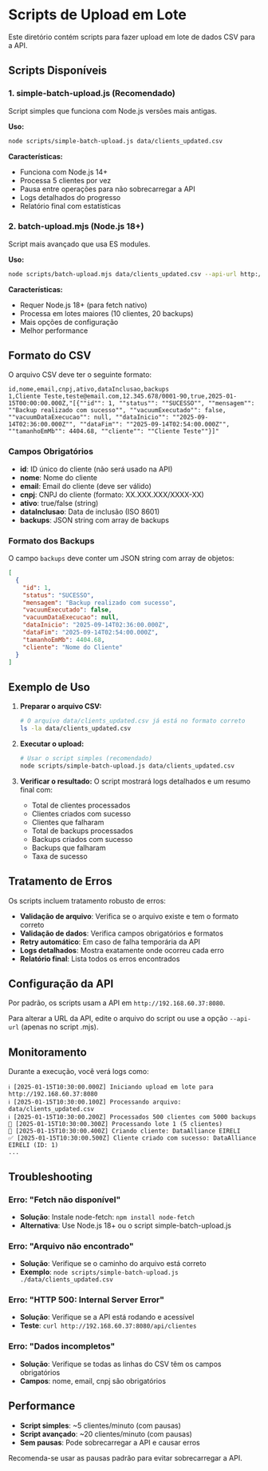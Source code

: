 # Scripts de Upload em Lote

Este diretório contém scripts para fazer upload em lote de dados CSV para a API.

## Scripts Disponíveis

### 1. simple-batch-upload.js (Recomendado)

Script simples que funciona com Node.js versões mais antigas.

**Uso:**
```bash
node scripts/simple-batch-upload.js data/clients_updated.csv
```

**Características:**
- Funciona com Node.js 14+
- Processa 5 clientes por vez
- Pausa entre operações para não sobrecarregar a API
- Logs detalhados do progresso
- Relatório final com estatísticas

### 2. batch-upload.mjs (Node.js 18+)

Script mais avançado que usa ES modules.

**Uso:**
```bash
node scripts/batch-upload.mjs data/clients_updated.csv --api-url http://192.168.60.37:8080
```

**Características:**
- Requer Node.js 18+ (para fetch nativo)
- Processa em lotes maiores (10 clientes, 20 backups)
- Mais opções de configuração
- Melhor performance

## Formato do CSV

O arquivo CSV deve ter o seguinte formato:

```csv
id,nome,email,cnpj,ativo,dataInclusao,backups
1,Cliente Teste,teste@email.com,12.345.678/0001-90,true,2025-01-15T00:00:00.000Z,"[{""id"": 1, ""status"": ""SUCESSO"", ""mensagem"": ""Backup realizado com sucesso"", ""vacuumExecutado"": false, ""vacuumDataExecucao"": null, ""dataInicio"": ""2025-09-14T02:36:00.000Z"", ""dataFim"": ""2025-09-14T02:54:00.000Z"", ""tamanhoEmMb"": 4404.68, ""cliente"": ""Cliente Teste""}]"
```

### Campos Obrigatórios

- **id**: ID único do cliente (não será usado na API)
- **nome**: Nome do cliente
- **email**: Email do cliente (deve ser válido)
- **cnpj**: CNPJ do cliente (formato: XX.XXX.XXX/XXXX-XX)
- **ativo**: true/false (string)
- **dataInclusao**: Data de inclusão (ISO 8601)
- **backups**: JSON string com array de backups

### Formato dos Backups

O campo `backups` deve conter um JSON string com array de objetos:

```json
[
  {
    "id": 1,
    "status": "SUCESSO",
    "mensagem": "Backup realizado com sucesso",
    "vacuumExecutado": false,
    "vacuumDataExecucao": null,
    "dataInicio": "2025-09-14T02:36:00.000Z",
    "dataFim": "2025-09-14T02:54:00.000Z",
    "tamanhoEmMb": 4404.68,
    "cliente": "Nome do Cliente"
  }
]
```

## Exemplo de Uso

1. **Preparar o arquivo CSV:**
   ```bash
   # O arquivo data/clients_updated.csv já está no formato correto
   ls -la data/clients_updated.csv
   ```

2. **Executar o upload:**
   ```bash
   # Usar o script simples (recomendado)
   node scripts/simple-batch-upload.js data/clients_updated.csv
   ```

3. **Verificar o resultado:**
   O script mostrará logs detalhados e um resumo final com:
   - Total de clientes processados
   - Clientes criados com sucesso
   - Clientes que falharam
   - Total de backups processados
   - Backups criados com sucesso
   - Backups que falharam
   - Taxa de sucesso

## Tratamento de Erros

Os scripts incluem tratamento robusto de erros:

- **Validação de arquivo**: Verifica se o arquivo existe e tem o formato correto
- **Validação de dados**: Verifica campos obrigatórios e formatos
- **Retry automático**: Em caso de falha temporária da API
- **Logs detalhados**: Mostra exatamente onde ocorreu cada erro
- **Relatório final**: Lista todos os erros encontrados

## Configuração da API

Por padrão, os scripts usam a API em `http://192.168.60.37:8080`.

Para alterar a URL da API, edite o arquivo do script ou use a opção `--api-url` (apenas no script .mjs).

## Monitoramento

Durante a execução, você verá logs como:

```
ℹ️ [2025-01-15T10:30:00.000Z] Iniciando upload em lote para http://192.168.60.37:8080
ℹ️ [2025-01-15T10:30:00.100Z] Processando arquivo: data/clients_updated.csv
ℹ️ [2025-01-15T10:30:00.200Z] Processados 500 clientes com 5000 backups
🔄 [2025-01-15T10:30:00.300Z] Processando lote 1 (5 clientes)
🔄 [2025-01-15T10:30:00.400Z] Criando cliente: DataAlliance EIRELI
✅ [2025-01-15T10:30:00.500Z] Cliente criado com sucesso: DataAlliance EIRELI (ID: 1)
...
```

## Troubleshooting

### Erro: "Fetch não disponível"
- **Solução**: Instale node-fetch: `npm install node-fetch`
- **Alternativa**: Use Node.js 18+ ou o script simple-batch-upload.js

### Erro: "Arquivo não encontrado"
- **Solução**: Verifique se o caminho do arquivo está correto
- **Exemplo**: `node scripts/simple-batch-upload.js ./data/clients_updated.csv`

### Erro: "HTTP 500: Internal Server Error"
- **Solução**: Verifique se a API está rodando e acessível
- **Teste**: `curl http://192.168.60.37:8080/api/clientes`

### Erro: "Dados incompletos"
- **Solução**: Verifique se todas as linhas do CSV têm os campos obrigatórios
- **Campos**: nome, email, cnpj são obrigatórios

## Performance

- **Script simples**: ~5 clientes/minuto (com pausas)
- **Script avançado**: ~20 clientes/minuto (com pausas)
- **Sem pausas**: Pode sobrecarregar a API e causar erros

Recomenda-se usar as pausas padrão para evitar sobrecarregar a API.
